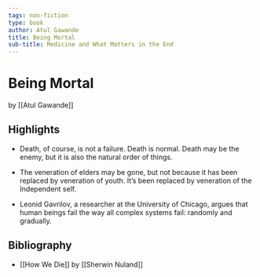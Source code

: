 ```yaml
---
tags: non-fiction
type: book
author: Atul Gawande
title: Being Mortal
sub-title: Medicine and What Matters in the End
---
```


# Being Mortal
by [[Atul Gawande]]

## Highlights
* Death, of course, is not a failure. Death is normal. Death may be the enemy, but it is also the natural order of things.

* The veneration of elders may be gone, but not because it has been replaced by veneration of youth. It’s been replaced by veneration of the Independent self.

* Leonid Gavrilov, a researcher at the University of Chicago, argues that human beings fail the way all complex systems fail: randomly and gradually.

## Bibliography
* [[How We Die]] by [[Sherwin Nuland]]